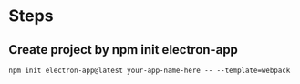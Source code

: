 # Steps

## Create project by npm init electron-app

```
npm init electron-app@latest your-app-name-here -- --template=webpack
```
